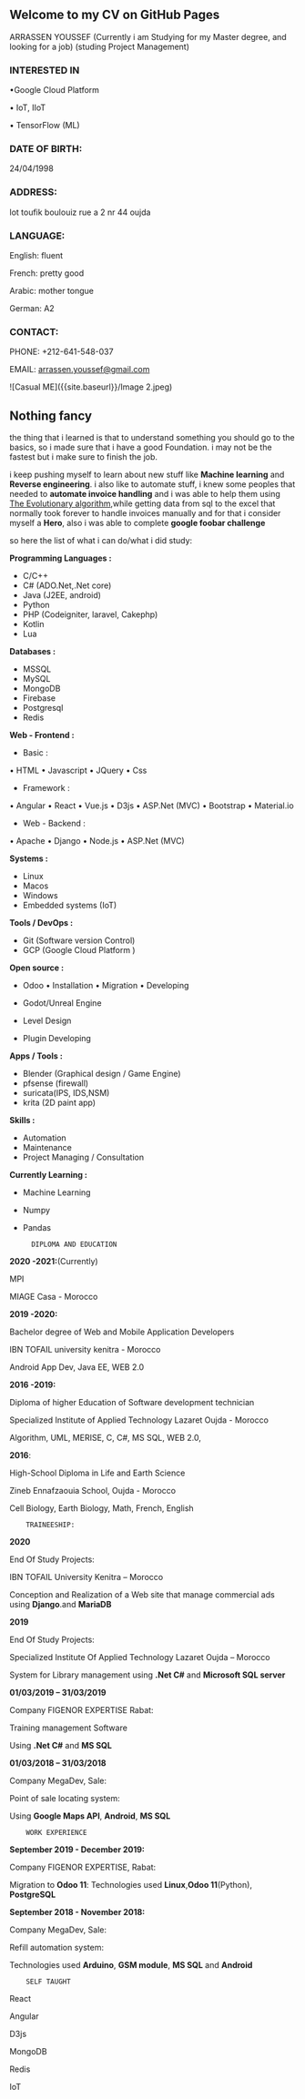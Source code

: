 ## Welcome to my CV on GitHub Pages


ARRASSEN YOUSSEF
(Currently i am Studying for my Master degree, and looking for a job) 
(studing Project Management)

### INTERESTED IN
•Google Cloud Platform

•	IoT, IIoT

•	TensorFlow (ML)


### DATE OF BIRTH:

24/04/1998

### ADDRESS:

lot toufik boulouiz rue a 2 nr 44
oujda 

### LANGUAGE:

English: fluent

French: pretty good

Arabic: mother tongue

German: A2

### CONTACT:

PHONE:
+212-641-548-037

EMAIL:
arrassen.youssef@gmail.com



![Casual ME]({{site.baseurl}}/Image 2.jpeg)


## Nothing fancy

the thing that i learned is that to understand something you should go to the basics, so i made sure that i have a good Foundation. i may not be the fastest but i make sure to finish the job.

i keep pushing myself to learn about new stuff like **Machine learning** and **Reverse engineering**. i also like to automate stuff, i knew some peoples that needed to **automate invoice handling** and i was able to help them using  
[The Evolutionary algorithm](https://en.wikipedia.org/wiki/Evolutionary_algorithm "The Evolutionary algorithm"),while getting data from sql to the excel that normally took forever to handle invoices manually and for that i consider myself a **Hero**, also i was able to complete  **google foobar challenge**

so here the list of what i can do/what i did study:


**Programming Languages :**
- C/C++
- C# (ADO.Net,.Net core)
- Java (J2EE, android)
- Python
- PHP (Codeigniter, laravel, Cakephp)
- Kotlin
- Lua


**Databases :**
- MSSQL
- MySQL
- MongoDB
- Firebase
- Postgresql
- Redis

**Web - Frontend :**
- Basic :

• HTML
• Javascript
• JQuery
• Css

- Framework :

• Angular
• React
• Vue.js
• D3js
• ASP.Net (MVC)
• Bootstrap
• Material.io

- Web - Backend :

• Apache
• Django
• Node.js
• ASP.Net (MVC)

**Systems :**

- Linux
- Macos
- Windows
- Embedded systems (IoT)

**Tools / DevOps :**

- Git (Software version Control)
- GCP (Google Cloud Platform )


**Open source :**

- Odoo
• Installation
• Migration
• Developing

- Godot/Unreal Engine
- Level Design
- Plugin Developing

**Apps / Tools :**

- Blender (Graphical design / Game Engine)
- pfsense (firewall)
- suricata(IPS, IDS,NSM)
- krita (2D paint app)


**Skills :**

- Automation
- Maintenance
- Project Managing / Consultation

**Currently Learning :**

- Machine Learning
- Numpy
- Pandas



		DIPLOMA AND EDUCATION

**2020 -2021:**(Currently)

MPI

 MIAGE Casa - Morocco



**2019 -2020:**

Bachelor degree of Web and Mobile Application Developers 

IBN TOFAIL university kenitra - Morocco

Android App Dev, Java EE, WEB 2.0

**2016 -2019:**

Diploma of higher Education of Software development technician

Specialized Institute of Applied Technology Lazaret Oujda - Morocco

Algorithm, UML, MERISE, C, C#, MS SQL, WEB 2.0, 

**2016**:

High-School Diploma in Life and Earth Science

Zineb Ennafzaouia School, Oujda - Morocco

Cell Biology, Earth Biology, Math, French, English


		TRAINEESHIP:
**2020**

End Of Study Projects:

IBN TOFAIL University Kenitra – Morocco

Conception and Realization of a Web site that manage commercial ads using **Django**.and **MariaDB**

**2019**

End Of Study Projects:

Specialized Institute Of Applied Technology Lazaret Oujda – Morocco

System for Library management using **.Net C#** and **Microsoft SQL server**

**01/03/2019 – 31/03/2019**

Company FIGENOR EXPERTISE Rabat:

Training management Software

Using **.Net C#** and **MS SQL**


**01/03/2018 – 31/03/2018**
    
Company MegaDev, Sale:

Point of sale locating system: 

Using **Google Maps API**, **Android**, **MS SQL**

		WORK EXPERIENCE

**September 2019 - December 2019:**

Company FIGENOR EXPERTISE, Rabat:

Migration to **Odoo 11**:
Technologies used **Linux**,**Odoo 11**(Python), **PostgreSQL**


**September 2018 - November 2018:**

Company MegaDev, Sale:

Refill automation system:

Technologies used **Arduino**, **GSM module**, **MS SQL** and **Android**

		SELF TAUGHT

React

Angular

D3js

MongoDB

Redis

IoT




		
